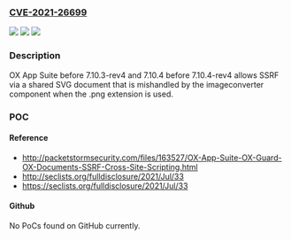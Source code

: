 ### [CVE-2021-26699](https://cve.mitre.org/cgi-bin/cvename.cgi?name=CVE-2021-26699)
![](https://img.shields.io/static/v1?label=Product&message=n%2Fa&color=blue)
![](https://img.shields.io/static/v1?label=Version&message=n%2Fa&color=blue)
![](https://img.shields.io/static/v1?label=Vulnerability&message=n%2Fa&color=brighgreen)

### Description

OX App Suite before 7.10.3-rev4 and 7.10.4 before 7.10.4-rev4 allows SSRF via a shared SVG document that is mishandled by the imageconverter component when the .png extension is used.

### POC

#### Reference
- http://packetstormsecurity.com/files/163527/OX-App-Suite-OX-Guard-OX-Documents-SSRF-Cross-Site-Scripting.html
- http://seclists.org/fulldisclosure/2021/Jul/33
- https://seclists.org/fulldisclosure/2021/Jul/33

#### Github
No PoCs found on GitHub currently.

